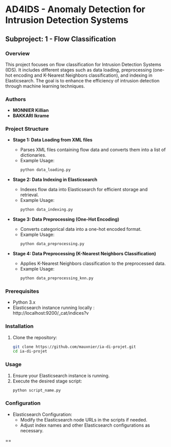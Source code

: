 # AD4IDS - Anomaly Detection for Intrusion Detection Systems

## Subproject: 1 - Flow Classification

### Overview
This project focuses on flow classification for Intrusion Detection Systems (IDS). It includes different stages such as data loading, preprocessing (one-hot encoding and K-Nearest Neighbors classification), and indexing in Elasticsearch. The goal is to enhance the efficiency of intrusion detection through machine learning techniques.

### Authors
- **MONNIER Killian**
- **BAKKARI Ikrame**

### Project Structure
- **Stage 1: Data Loading from XML files**
  - Parses XML files containing flow data and converts them into a list of dictionaries.
  - Example Usage:
    ```python
    python data_loading.py
    ```

- **Stage 2: Data Indexing in Elasticsearch**
  - Indexes flow data into Elasticsearch for efficient storage and retrieval.
  - Example Usage:
    ```python
    python data_indexing.py
    ```

- **Stage 3: Data Preprocessing (One-Hot Encoding)**
  - Converts categorical data into a one-hot encoded format.
  - Example Usage:
    ```python
    python data_preprocessing.py
    ```

- **Stage 4: Data Preprocessing (K-Nearest Neighbors Classification)**
  - Applies K-Nearest Neighbors classification to the preprocessed data.
  - Example Usage:
    ```python
    python data_preprocessing_knn.py
    ```

### Prerequisites
- Python 3.x
- Elasticsearch instance running locally : http://localhost:9200/_cat/indices?v

### Installation
1. Clone the repository:
    ```bash
    git clone https://github.com/mauxnier/ia-di-projet.git
    cd ia-di-projet
    ```

### Usage
1. Ensure your Elasticsearch instance is running.
2. Execute the desired stage script:
    ```bash
    python script_name.py
    ```

### Configuration
- Elasticsearch Configuration:
  - Modify the Elasticsearch node URLs in the scripts if needed.
  - Adjust index names and other Elasticsearch configurations as necessary.

==

